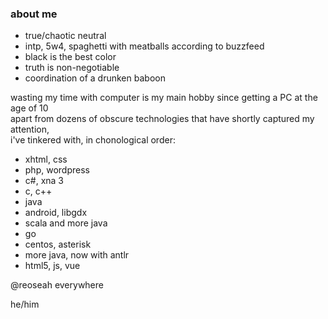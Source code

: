 ### about me

- true/chaotic neutral
- intp, 5w4, spaghetti with meatballs according to buzzfeed
- black is the best color
- truth is non-negotiable
- coordination of a drunken baboon

wasting my time with computer is my main hobby since getting a PC at the age of 10  
apart from dozens of obscure technologies that have shortly captured my attention,  
i've tinkered with, in chonological order:  
- xhtml, css
- php, wordpress
- c#, xna 3
- c, c++
- java
- android, libgdx
- scala and more java
- go
- centos, asterisk
- more java, now with antlr
- html5, js, vue  

@reoseah everywhere

he/him
